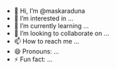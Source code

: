 - 👋 Hi, I’m @maskaraduna
- 👀 I’m interested in ...
- 🌱 I’m currently learning ...
- 💞️ I’m looking to collaborate on ...
- 📫 How to reach me ...
- 😄 Pronouns: ...
- ⚡ Fun fact: ...

<!---
maskaraduna/maskaraduna is a ✨ special ✨ repository because its `README.md` (this file) appears on your GitHub profile.
You can click the Preview link to take a look at your changes.
--->
